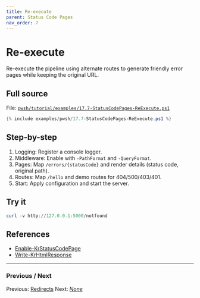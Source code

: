 ```yaml
---
title: Re-execute
parent: Status Code Pages
nav_order: 7
---
```


# Re-execute

Re-execute the pipeline using alternate routes to generate friendly error pages while keeping the original URL.

## Full source

File: [`pwsh/tutorial/examples/17.7-StatusCodePages-ReExecute.ps1`][17.7-StatusCodePages-ReExecute.ps1]

```powershell
{% include examples/pwsh/17.7-StatusCodePages-ReExecute.ps1 %}
```

## Step-by-step

1. Logging: Register a console logger.
2. Middleware: Enable with `-PathFormat` and `-QueryFormat`.
3. Pages: Map `/errors/{statusCode}` and render details (status code, original path).
4. Routes: Map `/hello` and demo routes for 404/500/403/401.
5. Start: Apply configuration and start the server.

## Try it

```powershell
curl -v http://127.0.0.1:5000/notfound
```

## References

- [Enable-KrStatusCodePage](/pwsh/cmdlets/Enable-KrStatusCodePage)
- [Write-KrHtmlResponse](/pwsh/cmdlets/Write-KrHtmlResponse)

---

### Previous / Next

Previous: [Redirects](./6.Redirects.md)
Next: [_None_](.)

[17.7-StatusCodePages-ReExecute.ps1]: /pwsh/tutorial/examples/17.7-StatusCodePages-ReExecute.ps1
